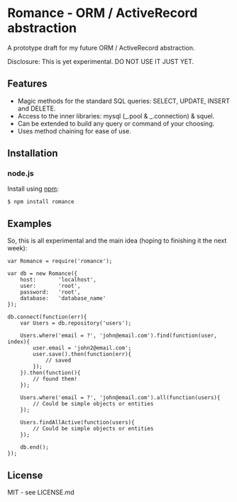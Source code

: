 # Romance - ORM / ActiveRecord abstraction

A prototype draft for my future ORM / ActiveRecord abstraction.

Disclosure: This is yet experimental. DO NOT USE IT JUST YET.

## Features

* Magic methods for the standard SQL queries: SELECT, UPDATE, INSERT and DELETE.
* Access to the inner libraries: mysql (_.pool & _.connection) & squel.
* Can be extended to build any query or command of your choosing.
* Uses method chaining for ease of use.

## Installation

### node.js

Install using [npm](http://npmjs.org/):

    $ npm install romance

## Examples

So, this is all experimental and the main idea (hoping to finishing it the next week):

	var Romance = require('romance');
	
	var db = new Romance({
		host:       'localhost',
		user:       'root',
		password:   'root',
		database:   'database_name'
	});
	
	db.connect(function(err){
		var Users = db.repository('users');
		
		Users.where('email = ?', 'john@email.com').find(function(user, index){
			user.email = 'john2@email.com';
			user.save().then(function(err){
				// saved
			});
		}).then(function(){
			// found them!
		});
    	
		Users.where('email = ?', 'john@email.com').all(function(users){
			// Could be simple objects or entities
		});
    	
		Users.findAllActive(function(users){
			// Could be simple objects or entities
		});
    	
		db.end();
	});

## License

MIT - see LICENSE.md
